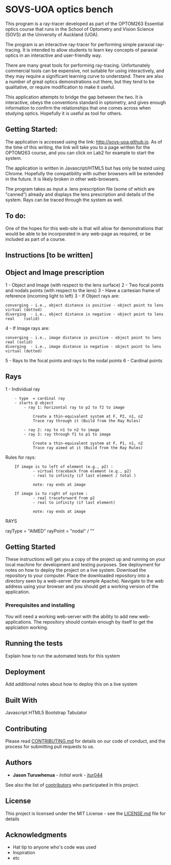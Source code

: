 # SOVS-UOA optics bench 

This program is a ray-tracer developed as part of the OPTOM263 Essential optics course that runs in the School of Optometry and Vision Science (SOVS) at the University of Auckland (UOA).  

The program is an interactive ray-tracer for performing simple paraxial ray-tracing.  It is intended to allow students to  learn key concepts of paraxial optics in an interactive and user-friendly way.  

There are many great tools for performing ray-tracing. Unfortunately commercial tools can be expensive, not suitable for using interactively, and they may require a significant learning curve to understand. There are also a number of great optics demonstrations out there, but they tend to be qualitative, or require modification to make it useful.

This application attempts to bridge the gap between the two. It is interactive, obeys the conventions standard in optometry, and gives enough information to confirm the relationships that one comes across when studying optics.  Hopefully it is useful as tool for others.

## Getting Started:

The application is accessed using the link: http://sovs-uoa.github.io. As of the time of this writing, the link will take you to a page written for the OPTOM263 course, and you can click on Lab2 for example to start the system. 

The application is written in Javascript/HTML5 but has only be tested using Chrome. Hopefully the compatibility with outher browsers will be extended in the future. It is likely broken in other web-browsers. 

The program takes as input a .lens prescription file (some of which are "canned") already and displays the lens prescription and details of the system.  Rays can be traced through the system as well.


## To do: 

One of the hopes for this web-site is that will allow for demonstrations that would be able to be incorporated in any web-page as required, or be included as part of a course. 


## Instructions [to be written]




Object and Image prescription 
-----------------------------

1 - Object and Image (with respect to the lens surface)
2 - Two focal points and nodals points (with respect to the lens)
3 - Have a cartesian frame of reference (incoming light to left)
3 - If Object rays are:  

	converging - i.e., object distance is positive - object point to lens virtual (dotted) 
	diverging  - i.e., object distance is negative - object point to lens real    (solid)

4 - If Image rays are: 

	converging - i.e., image distance is positive - object point to lens real (solid) 
	diverging  - i.e., image distance is negative - object point to lens virtual (dotted)

5 - Rays to the focal points and rays to the nodal points 
6 - Cardinal points 

Rays
----

1 - Individual ray 

		- type  = cardinal ray 
		- starts @ object 
			- ray 1: horizontal ray to p2 to f2 to image  

				Create a thin-equivalent system at F, P2, n1, n2
				Trace ray through it (Build from the Ray Rules)

			- ray 2: ray to n1 to n2 to image  
			- ray 3: ray through f1 to p1 to image 		

				Create a thin-equivalent system at F, P1, n1, n2
				Trace ray aimed at it (Build from the Ray Rules)

Rules for rays:

		If image is to left of element (e.g., p2) :
				- virtual traceback from element (e.g., p2)
				- real to infinity (if last element / total )

				note: ray ends at image 

		If image is to right of system :
				- real traceforward from p2
				- real to infinity (if last element)

				note: ray ends at image 


RAYS 


rayType = "AIMED"
rayPoint = "nodal" / ""



## Getting Started

These instructions will get you a copy of the project up and running on your local machine for development and testing purposes. See deployment for notes on how to deploy the project on a live system.
Download the repository to your computer.  Place the downloaded repository into a directory seen by a web-server (for example Apache). Navigate to the web address using your browser and you should get a working version of the application.

### Prerequisites and installing

You will need a working web-server with the ability to add new web-applications. 
The repository should contain enough by itself to get the applciation working. 

## Running the tests

Explain how to run the automated tests for this system

## Deployment

Add additional notes about how to deploy this on a live system

## Built With

Javascript 
HTML5
Bootstrap
Tabulator 

## Contributing

Please read [CONTRIBUTING.md](https://gist.github.com/PurpleBooth/b24679402957c63ec426) for details on our code of conduct, and the process for submitting pull requests to us.

## Authors

* **Jason Turuwhenua** - *Initial work* - [jtur044](https://github.com/jtur044)

See also the list of [contributors](https://github.com/your/project/contributors) who participated in this project.

## License

This project is licensed under the MIT License - see the [LICENSE.md](LICENSE.md) file for details

## Acknowledgments

* Hat tip to anyone who's code was used
* Inspiration
* etc
